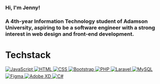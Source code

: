 <h3>Hi, I'm Jenny! </h1>

<h3>A 4th-year Information Technology student of Adamson University, aspiring to be a software engineer with a strong interest in web design and front-end development.</h1>

<h1>Techstack</h1>

<!-- JavaScript -->
<a href="https://developer.mozilla.org/en-US/docs/Web/JavaScript" target="_blank"> 
  <img src="https://img.shields.io/badge/-JavaScript-%23F7DF1E?style=flat-square&logo=JavaScript&logoColor=black" alt="JavaScript" style="margin-bottom: 5px;" />
</a>

<!-- HTML -->
<a href="https://developer.mozilla.org/en-US/docs/Web/HTML" target="_blank"> 
  <img src="https://img.shields.io/badge/-HTML5-%23E34F26?style=flat-square&logo=HTML5&logoColor=white" alt="HTML" style="margin-bottom: 5px;" />
</a>

<!-- CSS -->
<a href="https://developer.mozilla.org/en-US/docs/Web/CSS" target="_blank"> 
  <img src="https://img.shields.io/badge/-CSS3-%231572B6?style=flat-square&logo=CSS3&logoColor=white" alt="CSS" style="margin-bottom: 5px;" />
</a>

<!-- Bootstrap -->
<a href="https://getbootstrap.com/" target="_blank"> 
  <img src="https://img.shields.io/badge/-Bootstrap-%23563D7C?style=flat-square&logo=Bootstrap&logoColor=white" alt="Bootstrap" style="margin-bottom: 5px;" />
</a>

<!-- PHP -->
<a href="https://www.php.net/" target="_blank"> 
  <img src="https://img.shields.io/badge/-PHP-%23777BB4?style=flat-square&logo=PHP&logoColor=white" alt="PHP" style="margin-bottom: 5px;" />
</a>

<!-- Laravel -->
<a href="https://laravel.com/" target="_blank"> 
  <img src="https://img.shields.io/badge/-Laravel-%23FF2D20?style=flat-square&logo=Laravel&logoColor=white" alt="Laravel" style="margin-bottom: 5px;" />
</a>

<!-- MySQL -->
<a href="https://www.mysql.com/" target="_blank"> 
  <img src="https://img.shields.io/badge/-MySQL-%234479A1?style=flat-square&logo=MySQL&logoColor=white" alt="MySQL" style="margin-bottom: 5px;" />
</a>

<!-- Figma -->
<a href="https://www.figma.com/" target="_blank"> 
  <img src="https://img.shields.io/badge/-Figma-%23F24E1E?style=flat-square&logo=Figma&logoColor=white" alt="Figma" style="margin-bottom: 5px;" />
</a>

<!-- Adobe XD -->
<a href="https://www.adobe.com/products/xd.html" target="_blank"> 
  <img src="https://img.shields.io/badge/-Adobe%20XD-%23FF61F6?style=flat-square&logo=Adobe%20XD&logoColor=white" alt="Adobe XD" style="margin-bottom: 5px;" />
</a>

<!-- C# -->
<a href="https://learn.microsoft.com/en-us/dotnet/csharp/" target="_blank"> 
  <img src="https://img.shields.io/badge/-C%23-%23239120?style=flat-square&logo=CSharp&logoColor=white" alt="C#" style="margin-bottom: 5px;" />
</a>

